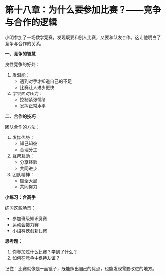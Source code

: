 # 第十八章：为什么要参加比赛？——竞争与合作的逻辑

小明参加了一场数学竞赛，发现既要和别人比赛，又要和队友合作。这让他明白了竞争与合作的关系。

**一、竞争的智慧**

良性竞争的好处：

1. 发潜能：
   * 遇到对手才知道自己的不足
   * 比赛让人进步更快
2. 学会面对压力：
   * 控制紧张情绪
   * 发挥正常水平

**二、合作的技巧**

团队合作的方法：

1. 发挥优势：
   * 知己知彼
   * 合理分工
2. 互帮互助：
   * 分享经验
   * 共同进步
3. 团队精神：
   * 顾全大局
   * 共同努力

**小练习：合高手**

练习这些场景：

* 参加班级知识竞赛
* 运动会接力赛
* 小组科技创新比赛

**思考题：**

1. 你参加过什么比赛？学到了什么？
2. 如何在竞争中保持友谊？

记住：比赛就像是一面镜子，既能照出自己的优点，也能发现需要改进的地方。
